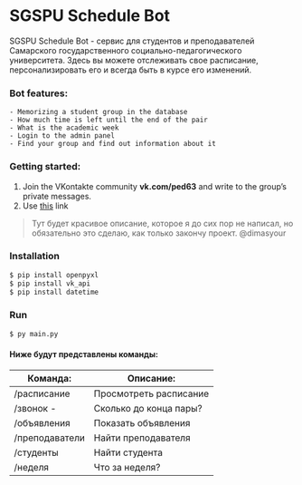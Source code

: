 # SGSPU Schedule Bot

SGSPU Schedule Bot - сервис для студентов и преподавателей Самарского государственного социально-педагогического университета. Здесь вы можете отслеживать свое расписание, персонализировать его и всегда быть в курсе его изменений.
### Bot features:
    - Memorizing a student group in the database
    - How much time is left until the end of the pair
    - What is the academic week
    - Login to the admin panel
    - Find your group and find out information about it

### Getting started:
1. Join the VKontakte community **vk.com/ped63** and write to the group’s private messages.
2. Use [this](https://vk.com/ped63) link

> Тут будет красивое описание, которое
> я до сих пор не написал, но обязательно
> это сделаю, как только закончу проект.
> @dimasyour

### Installation
```sh
$ pip install openpyxl
$ pip install vk_api
$ pip install datetime
```
### Run
```sh
$ py main.py
```
#### Ниже будут представлены команды:

| Команда: | Описание: |
| ------ | ------ |
| /расписание  | Просмотреть расписание |
| /звонок - | Сколько до конца пары? |
| /объявления | Показать объявления |
| /преподаватели  | Найти преподавателя |
| /студенты| Найти студента |
| /неделя  | Что за неделя? |

